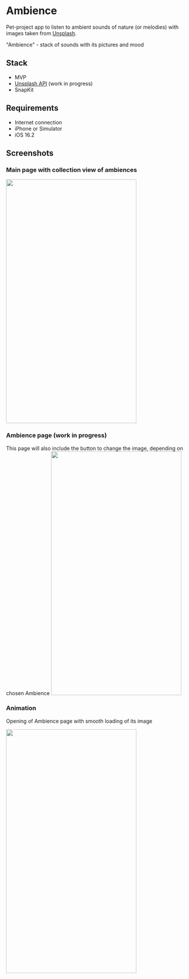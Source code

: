 # Ambience
Pet-project app to listen to ambient sounds of nature (or melodies) with images taken from [Unsplash](https://unsplash.com).

"Ambience" - stack of sounds with its pictures and mood 

## Stack
- MVP
- [Unsplash API](https://unsplash.com/developers) (work in progress)
- SnapKit

## Requirements
- Internet connection
- iPhone or Simulator
- iOS 16.2

## Screenshots
### Main page with collection view of ambiences
<img src="https://user-images.githubusercontent.com/56929597/244808572-9d29ffa8-90b8-4f28-a813-65357a291c3f.png" 
     width="356" height="665">

### Ambience page (work in progress)
This page will also include the button to change the image, depending on chosen Ambience
<img src="https://user-images.githubusercontent.com/56929597/244808578-744897c5-2386-4a4b-87c2-62cf3bab9282.png" 
     width="356" height="665">
     
### Animation
Opening of Ambience page with smooth loading of its image
<div style="text-align:leading"><img src="https://user-images.githubusercontent.com/56929597/244812377-3aaf7033-8890-48fc-bc1c-c4d590717f90.gif" 
     width="356" height="665"></div>
